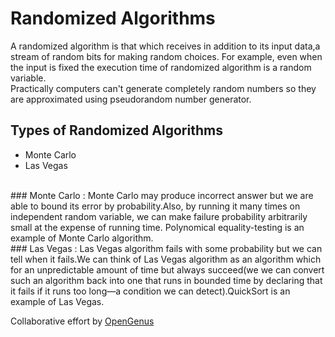 # Randomized Algorithms
A randomized algorithm is that which receives in addition to its input data,a stream of random bits for making random choices.
For example, even when the input is fixed the execution time of randomized algorithm is a random variable. <br >
Practically computers can't generate completely random numbers so they are approximated using pseudorandom number generator.
## Types of Randomized Algorithms
* Monte Carlo
* Las Vegas
<br >
### Monte Carlo :
Monte Carlo may produce incorrect answer but we are able to bound its error by probability.Also, by running it many times on independent random variable, we can make failure probability arbitrarily small at the expense of running time.
Polynomical equality-testing is an example of Monte Carlo algorithm.
<br >
### Las Vegas :
Las Vegas algorithm fails with some probability but we can tell when it fails.We can think of Las Vegas algorithm as an algorithm which for an unpredictable amount of time but always succeed(we we can convert such an algorithm back into one that runs in bounded time by declaring that it fails if it runs too long—a condition we can detect).QuickSort is an example of Las Vegas.

<br >


Collaborative effort by [OpenGenus](https://github.com/opengenus)
